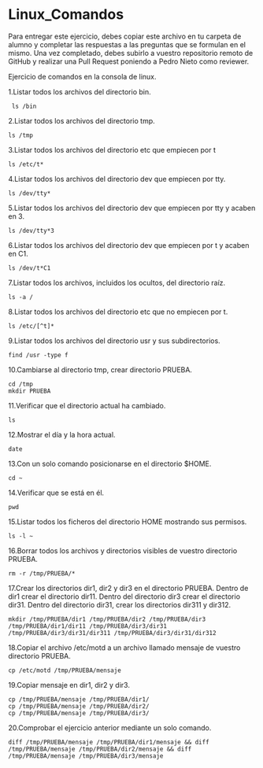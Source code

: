 # Linux_Comandos

Para entregar este ejercicio, debes copiar este archivo en tu carpeta de alumno y completar las respuestas a las preguntas que se formulan en el mismo.
Una vez completado, debes subirlo a vuestro repositorio remoto de GitHub y realizar una Pull Request poniendo a Pedro Nieto como reviewer.


Ejercicio de comandos en la consola de linux.

  1.Listar todos los archivos del directorio bin.
    
     ls /bin
    
  2.Listar todos los archivos del directorio tmp.
   
    ls /tmp
    
  3.Listar todos los archivos del directorio etc que empiecen por t 
    
    ls /etc/t*
  
  4.Listar todos los archivos del directorio dev que empiecen por tty.
    
    ls /dev/tty*
    
  5.Listar todos los archivos del directorio dev que empiecen por tty y acaben en 3.
    
    ls /dev/tty*3
    
  6.Listar todos los archivos del directorio dev que empiecen por t y acaben en C1.
    
    ls /dev/t*C1

  7.Listar todos los archivos, incluidos los ocultos, del directorio raíz.
    
    ls -a /
    
  8.Listar todos los archivos del directorio etc que no empiecen por t.
    
    ls /etc/[^t]*

  9.Listar todos los archivos del directorio usr y sus subdirectorios.
    
    find /usr -type f

  10.Cambiarse al directorio tmp, crear directorio PRUEBA.
    
    cd /tmp
    mkdir PRUEBA

  11.Verificar que el directorio actual ha cambiado.
    
    ls

  12.Mostrar el día y la hora actual.
    
    date

  13.Con un solo comando posicionarse en el directorio $HOME.
    
    cd ~
 
  14.Verificar que se está en él.
    
    pwd

  15.Listar todos los ficheros del directorio HOME mostrando sus permisos.
    
    ls -l ~

  16.Borrar todos los archivos y directorios visibles de vuestro directorio PRUEBA.
    
    rm -r /tmp/PRUEBA/*

  17.Crear los directorios dir1, dir2 y dir3 en el directorio PRUEBA. Dentro de dir1 crear el directorio dir11. Dentro del directorio 
  dir3 crear el directorio dir31. Dentro del directorio dir31, crear los directorios dir311 y dir312.
    
    mkdir /tmp/PRUEBA/dir1 /tmp/PRUEBA/dir2 /tmp/PRUEBA/dir3 /tmp/PRUEBA/dir1/dir11 /tmp/PRUEBA/dir3/dir31 /tmp/PRUEBA/dir3/dir31/dir311 /tmp/PRUEBA/dir3/dir31/dir312
    
  18.Copiar el archivo /etc/motd a un archivo llamado mensaje de vuestro directorio PRUEBA.
    
    cp /etc/motd /tmp/PRUEBA/mensaje

  19.Copiar mensaje en dir1, dir2 y dir3.
    
    cp /tmp/PRUEBA/mensaje /tmp/PRUEBA/dir1/
    cp /tmp/PRUEBA/mensaje /tmp/PRUEBA/dir2/
    cp /tmp/PRUEBA/mensaje /tmp/PRUEBA/dir3/
    
  20.Comprobar el ejercicio anterior mediante un solo comando.
    
    diff /tmp/PRUEBA/mensaje /tmp/PRUEBA/dir1/mensaje && diff /tmp/PRUEBA/mensaje /tmp/PRUEBA/dir2/mensaje && diff /tmp/PRUEBA/mensaje /tmp/PRUEBA/dir3/mensaje
    
   

